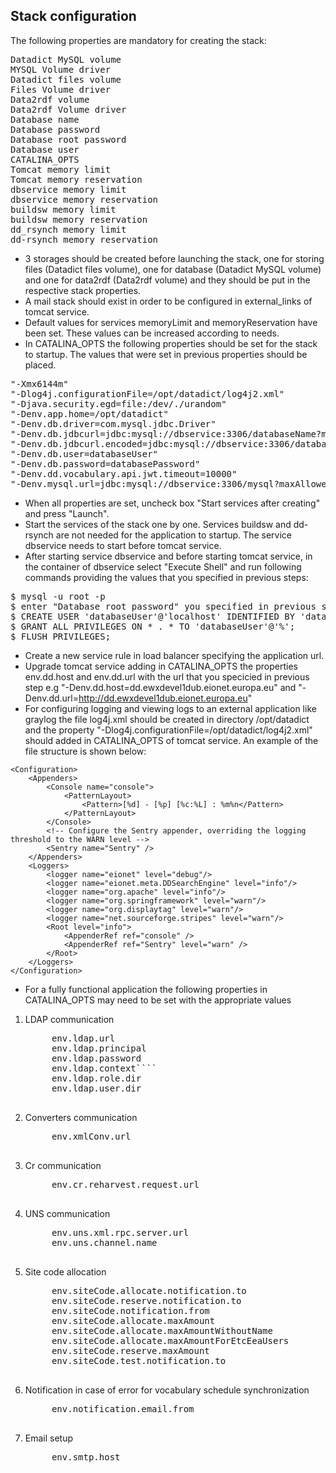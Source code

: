 ## Stack configuration

The following properties are mandatory for creating the stack:
<pre>
Datadict MySQL volume
MYSQL Volume driver
Datadict files volume
Files Volume driver
Data2rdf volume
Data2rdf Volume driver
Database name
Database password
Database root password
Database user
CATALINA_OPTS
Tomcat memory limit
Tomcat memory reservation
dbservice memory limit
dbservice memory reservation
buildsw memory limit
buildsw memory reservation
dd_rsynch memory limit
dd-rsynch memory reservation
</pre>

- 3 storages should be created before launching the stack, one for storing files (Datadict files volume), one for database (Datadict MySQL volume) and one for data2rdf (Data2rdf volume) and they should be put in the respective stack properties.
- A mail stack should exist in order to be configured in external_links of tomcat service.
- Default values for services memoryLimit and memoryReservation have been set. These values can be increased according to needs. 
- In CATALINA_OPTS the following properties should be set for the stack to startup. The values that were set in previous properties should be placed.
<pre>
"-Xmx6144m"
"-Dlog4j.configurationFile=/opt/datadict/log4j2.xml"
"-Djava.security.egd=file:/dev/./urandom"
"-Denv.app.home=/opt/datadict"
"-Denv.db.driver=com.mysql.jdbc.Driver"
"-Denv.db.jdbcurl=jdbc:mysql://dbservice:3306/databaseName?maxAllowedPacket=16106127360&autoReconnect=true&useUnicode=true&characterEncoding=UTF-8&emptyStringsConvertToZero=false&jdbcCompliantTruncation=false&rewriteBatchedStatements=true"
"-Denv.db.jdbcurl.encoded=jdbc:mysql://dbservice:3306/databaseName?maxAllowedPacket=16106127360&amp;autoReconnect=true&amp;useUnicode=true&amp;characterEncoding=UTF-8&amp;emptyStringsConvertToZero=false&amp;jdbcCompliantTruncation=false&amp;rewriteBatchedStatements=true"
"-Denv.db.user=databaseUser"
"-Denv.db.password=databasePassword"
"-Denv.dd.vocabulary.api.jwt.timeout=10000"  
"-Denv.mysql.url=jdbc:mysql://dbservice:3306/mysql?maxAllowedPacket=16106127360&autoReconnect=true&useUnicode=true&characterEncoding=UTF-8&emptyStringsConvertToZero=false&jdbcCompliantTruncation=false&rewriteBatchedStatements=true"
</pre>

- When all properties are set, uncheck box "Start services after creating" and press "Launch". 
- Start the services of the stack one by one. Services buildsw and dd-rsynch are not needed for the application to startup. The service dbservice needs to start before tomcat service.
- After starting service dbservice and before starting tomcat service, in the container of dbservice select "Execute Shell" and run following commands providing the values that you specified in previous steps:
<pre>
$ mysql -u root -p
$ enter "Database root password" you specified in previous step
$ CREATE USER 'databaseUser'@'localhost' IDENTIFIED BY 'databasePassword';
$ GRANT ALL PRIVILEGES ON * . * TO 'databaseUser'@'%';
$ FLUSH PRIVILEGES;
</pre>
- Create a new service rule in load balancer specifying the application url.
- Upgrade tomcat service adding in CATALINA_OPTS the properties env.dd.host and env.dd.url with the url that you specicied in previous step e.g "-Denv.dd.host=dd.ewxdevel1dub.eionet.europa.eu" and "-Denv.dd.url=http://dd.ewxdevel1dub.eionet.europa.eu"
- For configuring logging and viewing logs to an external application like graylog the file log4j.xml should be created in directory /opt/datadict and the property "-Dlog4j.configurationFile=/opt/datadict/log4j2.xml" should added in CATALINA_OPTS of tomcat service. An example of the file structure is shown below:

~~~
<Configuration>
    <Appenders>
        <Console name="console">
            <PatternLayout>
                <Pattern>[%d] - [%p] [%c:%L] : %m%n</Pattern>
            </PatternLayout>
        </Console>
        <!-- Configure the Sentry appender, overriding the logging threshold to the WARN level -->
        <Sentry name="Sentry" />
    </Appenders>
    <Loggers>
        <logger name="eionet" level="debug"/>
        <logger name="eionet.meta.DDSearchEngine" level="info"/>
        <logger name="org.apache" level="info"/>
        <logger name="org.springframework" level="warn"/>
        <logger name="org.displaytag" level="warn"/>
        <logger name="net.sourceforge.stripes" level="warn"/>
        <Root level="info">
            <AppenderRef ref="console" />
            <AppenderRef ref="Sentry" level="warn" />
        </Root>
    </Loggers>
</Configuration>
~~~

- For a fully functional application the following properties in CATALINA_OPTS may need to be set with the appropriate values
1. LDAP communication
    <pre>
        env.ldap.url
        env.ldap.principal
        env.ldap.password
        env.ldap.context````
        env.ldap.role.dir
        env.ldap.user.dir
    </pre>
2. Converters communication
    <pre>
        env.xmlConv.url
    </pre>
3. Cr communication
    <pre>
        env.cr.reharvest.request.url
    </pre>
4. UNS communication
    <pre>
        env.uns.xml.rpc.server.url
        env.uns.channel.name
    </pre>
5. Site code allocation
    <pre>
        env.siteCode.allocate.notification.to
        env.siteCode.reserve.notification.to
        env.siteCode.notification.from
        env.siteCode.allocate.maxAmount
        env.siteCode.allocate.maxAmountWithoutName
        env.siteCode.allocate.maxAmountForEtcEeaUsers
        env.siteCode.reserve.maxAmount
        env.siteCode.test.notification.to
    </pre>
6. Notification in case of error for vocabulary schedule synchronization
    <pre>
        env.notification.email.from
    </pre>
7. Email setup
    <pre>
        env.smtp.host
    </pre>

